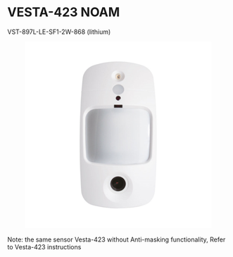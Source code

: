 # VESTA-423 NOAM

VST-897L-LE-SF1-2W-868 (lithium)

<figure><img src=".gitbook/assets/image (26) (1).png" alt=""><figcaption></figcaption></figure>

Note: the same sensor Vesta-423 without Anti-masking functionality, Refer to Vesta-423 instructions
